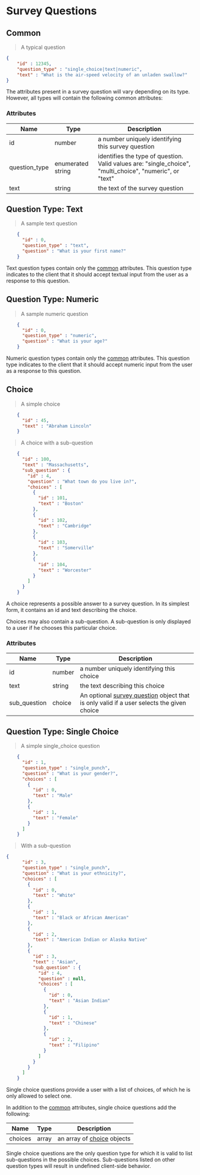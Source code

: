 # Survey Questions

## Common
> A typical question

```json
{
    "id" : 12345,
    "question_type" : "single_choice|text|numeric",
    "text" : "What is the air-speed velocity of an unladen swallow?"
}

```

The attributes present in a survey question will vary depending on its type. However, all types will contain the following common attributes:

### Attributes


Name | Type | Description
--------- | ---- | -----------
id | number | a number uniquely identifying this survey question
question_type | enumerated string | identifies the type of question. Valid values are: "single_choice", "multi_choice", "numeric", or "text"
text | string | the text of the survey question

## Question Type: Text

> A sample text question

```json
    {
      "id" : 0,
      "question_type" : "text",
      "question" : "What is your first name?"
    }
```

Text question types contain only the [common](#common) attributes. This question type indicates to the
client that it should accept textual input from the user as a response to this question.



## Question Type: Numeric

> A sample numeric question

```json
    {
      "id" : 0,
      "question_type" : "numeric",
      "question" : "What is your age?"
    }
```

Numeric question types contain only the [common](#common) attributes. This question type indicates to
the client that it should accept numeric input from the user as a response to this question.

## Choice

> A simple choice

```json
    {
      "id" : 45,
      "text" : "Abraham Lincoln"
    }
```

> A choice with a sub-question

```json
    {
      "id" : 100,
      "text" : "Massachusetts",
      "sub_question" : {
        "id" : 4,
        "question" : "What town do you live in?",
        "choices" : [
          {
            "id" : 101,
            "text" : "Boston"
          },
          {
            "id" : 102,
            "text" : "Cambridge"
          },
          {
            "id" : 103,
            "text" : "Somerville"
          },
          {
            "id" : 104,
            "text" : "Worcester"
          }
        ]
      }
    }
```

A choice represents a possible answer to a survey question. In its simplest form, it contains an id and text
describing the choice.

Choices may also contain a sub-question. A sub-question is only displayed to a user if he chooses this particular
choice.

### Attributes

Name | Type | Description
--------- | ---- | -----------
id | number | a number uniquely identifying this choice
text | string | the text describing this choice
sub_question | choice | An optional [survey question](#survey-questions) object that is only valid if a user selects the given choice

## Question Type: Single Choice

> A simple single_choice question

```json
    {
      "id" : 1,
      "question_type" : "single_punch",
      "question" : "What is your gender?",
      "choices" : [
        {
          "id" : 0,
          "text" : "Male"
        },
        {
          "id" : 1,
          "text" : "Female"
        }
      ]
    }
```

> With a sub-question

```json
{
      "id" : 3,
      "question_type" : "single_punch",
      "question" : "What is your ethnicity?",
      "choices" : [
        {
          "id" : 0,
          "text" : "White"
        },
        {
          "id" : 1,
          "text" : "Black or African American"
        },
        {
          "id" : 2,
          "text" : "American Indian or Alaska Native"
        },
        {
          "id" : 3,
          "text" : "Asian",
          "sub_question" : {
            "id" : 4,
            "question" : null,
            "choices" : [
              {
                "id" : 0,
                "text" : "Asian Indian"
              },
              {
                "id" : 1,
                "text" : "Chinese"
              },
              {
                "id" : 2,
                "text" : "Filipino"
              }
            ]
          }
        }
      ]
    }
```

Single choice questions provide a user with a list of choices, of which he is only allowed to select one.

In addition to the [common](#common) attributes, single choice questions add the following:

Name | Type | Description
--------- | ---- | -----------
choices | array | an array of [choice](#choice) objects

<aside class="warning">Single choice questions are the only question type for which it is valid to list sub-questions
in the possible choices. Sub-questions listed on other question types will result in undefined client-side behavior.
</aside>